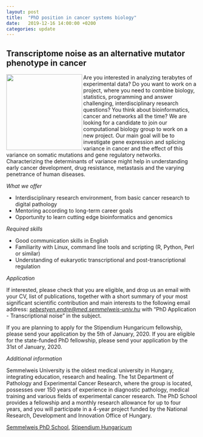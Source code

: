 ```yaml
---
layout: post
title:  "PhD position in cancer systems biology"
date:   2019-12-16 14:00:00 +0200
categories: update
---
```


## Transcriptome noise as an alternative mutator phenotype in cancer

<img align="left" width="200" height="200" src="{{ site.url }}/assets/5138480.jpg">
Are you interested in analyzing terabytes of experimental data? Do you want to
work on a project, where you need to combine biology, statistics, programming
and answer challenging, interdisciplinary research questions? You think about
bioinformatics, cancer and networks all the time? We are looking for a candidate
to join our computational biology group to work on a new project. Our main goal
will be to investigate gene expression and splicing variance in cancer and the
effect of this variance on somatic mutations and gene regulatory networks.
Characterizing the determinants of variance might help in understanding early
cancer development, drug resistance, metastasis and the varying penetrance of
human diseases.

*What we offer*

- Interdisciplinary research environment, from basic cancer research to digital pathology
- Mentoring according to long-term career goals
- Opportunity to learn cutting edge bioinformatics and genomics

*Required skills*

- Good communication skills in English
- Familiarity with Linux, command line tools and scripting (R, Python, Perl or similar)
- Understanding of eukaryotic transcriptional and post-transcriptional regulation

*Application*

If interested, please check that you are eligible, and drop us an email with
your CV, list of publications, together with a short summary of your most
significant scientific contribution and main interests to the following email
address: *sebestyen.endre@med.semmelweis-univ.hu* with “PhD Application -
Transcriptional noise” in the subject.

If you are planning to apply for the Stipendium Hungaricum fellowship, please
send your application by the 5th of January, 2020. If you are eligible for the
state-funded PhD fellowship, please send your application by the 31st of
January, 2020.

*Additional information*

Semmelweis University is the oldest medical university in Hungary, integrating
education, research and healing. The 1st Department of Pathology and
Experimental Cancer Research, where the group is located, possesses over 150
years of experience in diagnostic pathology, medical training and various fields
of experimental cancer research. The PhD School provides a fellowship and a
monthly research allowance for up to four years, and you will participate in a
4-year project funded by the National Research, Development and Innovation
Office of Hungary.

[Semmelweis PhD School](http://semmelweis.hu/phd), [Stipendium Hungaricum](http://studyinhungary.hu/study-in-hungary/menu/stipendium-hungaricum-scholarship-programme)
